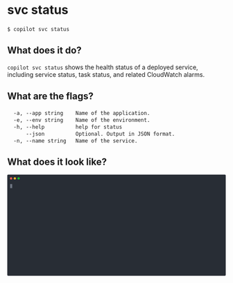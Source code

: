 # svc status
```console
$ copilot svc status
```

## What does it do?
`copilot svc status` shows the health status of a deployed service, including service status, task status, and related CloudWatch alarms.

## What are the flags?
```
  -a, --app string    Name of the application.
  -e, --env string    Name of the environment.
  -h, --help          help for status
      --json          Optional. Output in JSON format.
  -n, --name string   Name of the service.
```

## What does it look like?

![Running copilot svc status](https://raw.githubusercontent.com/kohidave/copilot-demos/master/svc-status.svg?sanitize=true)